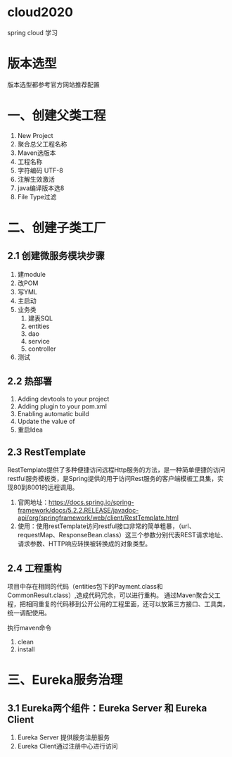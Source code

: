 # cloud2020
spring cloud 学习

# 版本选型
版本选型都参考官方网站推荐配置

# 一、创建父类工程
1. New Project
2. 聚合总父工程名称
3. Maven选版本
4. 工程名称
5. 字符编码 UTF-8
6. 注解生效激活
7. java编译版本选8
8. File Type过滤

# 二、创建子类工厂
## 2.1 创建微服务模块步骤
1. 建module
2. 改POM
3. 写YML
4. 主启动
5. 业务类 
    1. 建表SQL
    2. entities
    3. dao
    4. service
    5. controller
6. 测试

## 2.2 热部署
1. Adding devtools to your project
2. Adding plugin to your pom.xml
3. Enabling automatic build
4. Update the value of
5. 重启Idea

## 2.3 RestTemplate
RestTemplate提供了多种便捷访问远程Http服务的方法，是一种简单便捷的访问restful服务模板类，是Spring提供的用于访问Rest服务的客户端模板工具集，实现80到8001的远程调用。

1. 官网地址：https://docs.spring.io/spring-framework/docs/5.2.2.RELEASE/javadoc-api/org/springframework/web/client/RestTemplate.html
2. 使用：使用restTemplate访问restful接口非常的简单粗暴，（url、requestMap、ResponseBean.class）这三个参数分别代表REST请求地址、请求参数、HTTP响应转换被转换成的对象类型。

## 2.4 工程重构
项目中存在相同的代码（entities包下的Payment.class和CommonResult.class）,造成代码冗余，可以进行重构。
通过Maven聚合父工程，把相同重复的代码移到公开公用的工程里面，还可以放第三方接口、工具类，统一调配使用。

执行maven命令
1. clean
2. install

# 三、Eureka服务治理
## 3.1 Eureka两个组件：Eureka Server 和 Eureka Client
1. Eureka Server 提供服务注册服务
2. Eureka Client通过注册中心进行访问


